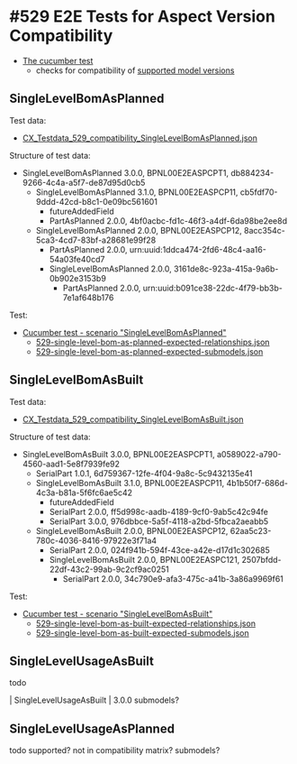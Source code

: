 
# #529 E2E Tests for Aspect Version Compatibility

- [The cucumber test](../../../irs-cucumber-tests/src/test/resources/features_new/529-version-compatibility.feature)
  - checks for compatibility of [supported model versions](../../../COMPATIBILITY_MATRIX.md)


## SingleLevelBomAsPlanned

Test data:
- [CX_Testdata_529_compatibility_SingleLevelBomAsPlanned.json](../../../local/testing/testdata/CX_Testdata_529_compatibility_SingleLevelBomAsPlanned.json)

Structure of test data:
- SingleLevelBomAsPlanned 3.0.0, BPNL00E2EASPCPT1, db884234-9266-4c4a-a5f7-de87d95d0cb5 
  - SingleLevelBomAsPlanned 3.1.0, BPNL00E2EASPCP11, cb5fdf70-9ddd-42cd-b8c1-0e09bc561601
    - futureAddedField
    - PartAsPlanned 2.0.0, 4bf0acbc-fd1c-46f3-a4df-6da98be2ee8d
  - SingleLevelBomAsPlanned 2.0.0, BPNL00E2EASPCP12, 8acc354c-5ca3-4cd7-83bf-a28681e99f28
    - PartAsPlanned 2.0.0, urn:uuid:1ddca474-2fd6-48c4-aa16-54a03fe40cd7
    - SingleLevelBomAsPlanned 2.0.0, 3161de8c-923a-415a-9a6b-0b902e3153b9
      - PartAsPlanned 2.0.0, urn:uuid:b091ce38-22dc-4f79-bb3b-7e1af648b176
      


Test:

- [Cucumber test - scenario "SingleLevelBomAsPlanned"](../../../irs-cucumber-tests/src/test/resources/features_new/529-version-compatibility.feature)
    - [529-single-level-bom-as-planned-expected-relationships.json](../../../irs-cucumber-tests/src/test/resources/expected-files/529-single-level-bom-as-planned-expected-relationships.json)
    - [529-single-level-bom-as-planned-expected-submodels.json](../../../irs-cucumber-tests/src/test/resources/expected-files/529-single-level-bom-as-planned-expected-submodels.json)


## SingleLevelBomAsBuilt


Test data:
- [CX_Testdata_529_compatibility_SingleLevelBomAsBuilt.json](../../../local/testing/testdata/CX_Testdata_529_compatibility_SingleLevelBomAsBuilt.json)


Structure of test data:
- SingleLevelBomAsBuilt 3.0.0, BPNL00E2EASPCPT1, a0589022-a790-4560-aad1-5e8f7939fe92
  - SerialPart 1.0.1, 6d759367-12fe-4f04-9a8c-5c9432135e41
  - SingleLevelBomAsBuilt 3.1.0, BPNL00E2EASPCP11, 4b1b50f7-686d-4c3a-b81a-5f6fc6ae5c42
    - futureAddedField
    - SerialPart 2.0.0, ff5d998c-aadb-4189-9cf0-9ab5c42c94fe
    - SerialPart 3.0.0, 976dbbce-5a5f-4118-a2bd-5fbca2aeabb5
  - SingleLevelBomAsBuilt 2.0.0, BPNL00E2EASPCP12, 62aa5c23-780c-4036-8416-97922e3f71a4
    - SerialPart 2.0.0, 024f941b-594f-43ce-a42e-d17d1c302685
    - SingleLevelBomAsBuilt 2.0.0, BPNL00E2EASPC121, 2507bfdd-22df-43c2-99ab-9c2cf9ac0251
      - SerialPart 2.0.0, 34c790e9-afa3-475c-a41b-3a86a9969f61

Test:

- [Cucumber test - scenario "SingleLevelBomAsBuilt"](../../../irs-cucumber-tests/src/test/resources/features_new/529-version-compatibility.feature)
  - [529-single-level-bom-as-built-expected-relationships.json](../../../irs-cucumber-tests/src/test/resources/expected-files/529-single-level-bom-as-built-expected-relationships.json)
  - [529-single-level-bom-as-built-expected-submodels.json](../../../irs-cucumber-tests/src/test/resources/expected-files/529-single-level-bom-as-built-expected-submodels.json)


## SingleLevelUsageAsBuilt

todo

| SingleLevelUsageAsBuilt   | 3.0.0
submodels?





## SingleLevelUsageAsPlanned

todo
supported? not in compatibility matrix?
submodels?